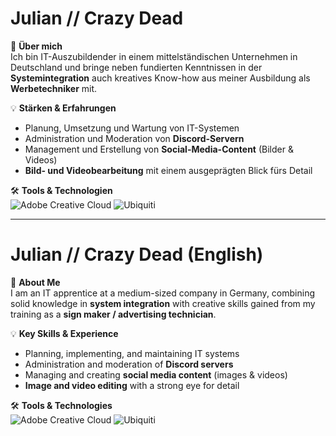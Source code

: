 # Julian // Crazy Dead

👋 **Über mich**  
Ich bin IT-Auszubildender in einem mittelständischen Unternehmen in Deutschland und bringe neben fundierten Kenntnissen in der **Systemintegration** auch kreatives Know-how aus meiner Ausbildung als **Werbetechniker** mit.  

💡 **Stärken & Erfahrungen**  
- Planung, Umsetzung und Wartung von IT-Systemen  
- Administration und Moderation von **Discord-Servern**  
- Management und Erstellung von **Social-Media-Content** (Bilder & Videos)  
- **Bild- und Videobearbeitung** mit einem ausgeprägten Blick fürs Detail  

🛠 **Tools & Technologien**  
![Adobe Creative Cloud](https://img.shields.io/badge/Adobe%20Creative%20Cloud-DA1F26.svg?style=for-the-badge&logo=Adobe%20Creative%20Cloud&logoColor=white)
![Ubiquiti](https://img.shields.io/badge/ubiquiti-%230559C9.svg?style=for-the-badge&logo=ubiquiti&logoColor=white)

---

# Julian // Crazy Dead (English)

👋 **About Me**  
I am an IT apprentice at a medium-sized company in Germany, combining solid knowledge in **system integration** with creative skills gained from my training as a **sign maker / advertising technician**.  

💡 **Key Skills & Experience**  
- Planning, implementing, and maintaining IT systems  
- Administration and moderation of **Discord servers**  
- Managing and creating **social media content** (images & videos)  
- **Image and video editing** with a strong eye for detail  

🛠 **Tools & Technologies**  
![Adobe Creative Cloud](https://img.shields.io/badge/Adobe%20Creative%20Cloud-DA1F26.svg?style=for-the-badge&logo=Adobe%20Creative%20Cloud&logoColor=white)
![Ubiquiti](https://img.shields.io/badge/ubiquiti-%230559C9.svg?style=for-the-badge&logo=ubiquiti&logoColor=white)
